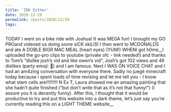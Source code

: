 ```yaml
---
title: 'IDK Either'
date: 2020-12-29
permalink: /posts/2020/12/29
tags:
---
```


TODAY I went on a bike ride with Joshua! It was MEGA fun! I brought my GO PROand videoed us doing some siCK skiLlS! I then went to MCDONALDS and ate A DOBLE BIGR MAC MEAL (heart eyes) (YUM!) WHENI got h0me,,,I uploaded the go-pro clips to youtube (private ofc - link needed!) and thanks to Tom’s “dislike josh’s vid and like owen’s vid”, Josh’s got 102 views and 46 dislikes (party emoji: 🎉) and I am famous. Next I WAS ON VOICE CHAT and I had an am4zing conversation with everyone there. Sadly no juegé minecraft today because i spent loads of time revising and let me tell you - I know what stem cells are!!!!!!!!! N Ex T, Laura showed me an amazing painting that she hadn’t quite finished (“but don’t write that as it’s not that funny!”) (I assure you it is decently funny). After this, I thought that it would be productive to try and put this website into a dark theme, let’s just say you’re currently reading this on a LIGHT THEME website,,, 
